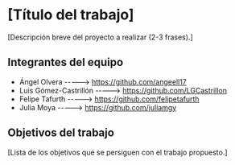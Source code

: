 # [Título del trabajo]

[Descripción breve del proyecto a realizar (2-3 frases).]

## Integrantes del equipo

* Ángel Olvera -----> https://github.com/angeell17
* Luis Gómez-Castrillón -----> https://github.com/LGCastrillon  
* Felipe Tafurth -----> https://github.com/felipetafurth
* Julia Moya -----> https://github.com/juliamgy

## Objetivos del trabajo

[Lista de los objetivos que se persiguen con el trabajo propuesto.]

